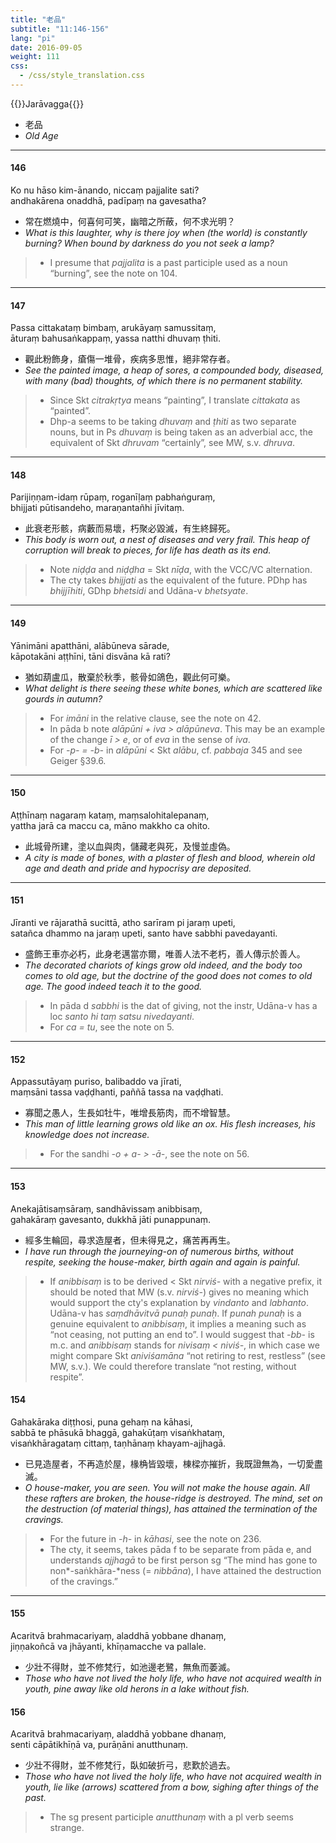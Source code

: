 ```yaml
---
title: "老品"
subtitle: "11:146-156"
lang: "pi"
date: 2016-09-05
weight: 111
css:
  - /css/style_translation.css
---
```


{{<subtitle>}}Jarāvagga{{</subtitle>}}

- 老品
- *Old Age*

---

#### 146

Ko nu hāso kim-ānando, niccaṃ pajjalite sati?  
andhakārena onaddhā, padīpaṃ na gavesatha?

- 常在燃燒中，何喜何可笑，幽暗之所蔽，何不求光明？
- *What is this laughter, why is there joy when (the world) is constantly burning? When bound by darkness do you not seek a lamp?*

> - I presume that *pajjalita* is a past participle used as a noun “burning”, see the note on 104.

---

#### 147

Passa cittakataṃ bimbaṃ, arukāyaṃ samussitaṃ,  
āturaṃ bahusaṅkappaṃ, yassa natthi dhuvaṃ ṭhiti.

- 觀此粉飾身，瘡傷一堆骨，疾病多思惟，絕非常存者。
- *See the painted image, a heap of sores, a compounded body, diseased, with many (bad) thoughts, of which there is no permanent stability.*

> - Since Skt *citrakṛtya* means “painting”, I translate *cittakata* as “painted”.
> - Dhp-a seems to be taking *dhuvaṃ* and *ṭhiti* as two separate nouns, but in Ps *dhuvaṃ* is being taken as an adverbial acc, the equivalent of Skt *dhruvam* “certainly”, see MW, s.v. *dhruva*.

---

#### 148

Parijiṇṇam-idaṃ rūpaṃ, roganīḷaṃ pabhaṅguraṃ,  
bhijjati pūtisandeho, maraṇantañhi jīvitaṃ.

- 此衰老形骸，病藪而易壞，朽聚必毀滅，有生終歸死。
- *This body is worn out, a nest of diseases and very frail. This heap of corruption will break to pieces, for life has death as its end.*

> - Note *niḍḍa* and *niḍḍha* = Skt *nīḍa*, with the VCC/VC alternation.
> - The cty takes *bhijjati* as the equivalent of the future. PDhp has *bhijjīhiti*, GDhp *bhetsidi* and Udāna-v *bhetsyate*.

---

#### 149

Yānimāni apatthāni, alābūneva sārade,  
kāpotakāni aṭṭhīni, tāni disvāna kā rati?

- 猶如葫盧瓜，散棄於秋季，骸骨如鴿色，觀此何可樂。
- *What delight is there seeing these white bones, which are scattered like gourds in autumn?*

> - For *imāni* in the relative clause, see the note on 42.
> - In pāda b note *alāpūni + iva &gt; alāpūneva*. This may be an example of the change *ī &gt; e*, or of *eva* in the sense of *iva*.
> - For *-p- = -b-* in *alāpūni* &lt; Skt *alābu*, cf. *pabbaja* 345 and see Geiger §39.6.

---

#### 150

Aṭṭhīnaṃ nagaraṃ kataṃ, maṃsalohitalepanaṃ,  
yattha jarā ca maccu ca, māno makkho ca ohito.

- 此城骨所建，塗以血與肉，儲藏老與死，及慢並虛偽。
- *A city is made of bones, with a plaster of flesh and blood, wherein old age and death and pride and hypocrisy are deposited.*

---

#### 151

Jīranti ve rājarathā sucittā, atho sarīram pi jaraṃ upeti,  
satañca dhammo na jaraṃ upeti, santo have sabbhi pavedayanti.

- 盛飾王車亦必朽，此身老邁當亦爾，唯善人法不老朽，善人傳示於善人。
- *The decorated chariots of kings grow old indeed, and the body too comes to old age, but the doctrine of the good does not comes to old age. The good indeed teach it to the good.*

> - In pāda d *sabbhi* is the dat of giving, not the instr, Udāna-v has a loc *santo hi taṃ satsu nivedayanti*.
> - For *ca = tu*, see the note on 5.

---

#### 152

Appassutāyaṃ puriso, balibaddo va jīrati,  
maṃsāni tassa vaḍḍhanti, paññā tassa na vaḍḍhati.

- 寡聞之愚人，生長如牡牛，唯增長筋肉，而不增智慧。
- *This man of little learning grows old like an ox. His flesh increases, his knowledge does not increase.*

> - For the sandhi *-o + a- &gt; -ā-*, see the note on 56.

---

#### 153

Anekajātisaṃsāraṃ, sandhāvissaṃ anibbisaṃ,  
gahakāraṃ gavesanto, dukkhā jāti punappunaṃ.

- 經多生輪回，尋求造屋者，但未得見之，痛苦再再生。
- *I have run through the journeying-on of numerous births, without respite, seeking the house-maker, birth again and again is painful.*

> - If *anibbisaṃ* is to be derived &lt; Skt *nirviś-* with a negative prefix, it should be noted that MW (s.v. *nirviś-*) gives no meaning which would support the cty's explanation by *vindanto* and *labhanto*. Udāna-v has *saṃdhāvitvā   punaḥ punaḥ*. If *punah punaḥ* is a genuine equivalent to *anibbisaṃ*, it implies a meaning such as “not ceasing, not putting an end to”. I would suggest that *-bb-* is m.c. and *anibbisaṃ* stands for *nivisaṃ &lt; niviś-*, in which case we might compare Skt *aniviśamāna* “not retiring to rest, restless” (see MW, s.v.). We could therefore translate “not resting, without respite”.

#### 154

Gahakāraka diṭṭhosi, puna gehaṃ na kāhasi,  
sabbā te phāsukā bhaggā, gahakūṭaṃ visaṅkhataṃ,  
visaṅkhāragataṃ cittaṃ, taṇhānaṃ khayam-ajjhagā.

- 已見造屋者，不再造於屋，椽桷皆毀壞，棟樑亦摧折，我既證無為，一切愛盡滅。
- *O house-maker, you are seen. You will not make the house again. All these rafters are broken, the house-ridge is destroyed. The mind, set on the destruction (of material things), has attained the termination of the cravings.*

> - For the future in *-h-* in *kāhasi*, see the note on 236.
> - The cty, it seems, takes pāda f to be separate from pāda e, and understands *ajjhagā* to be first person sg “The mind has gone to non*-saṅkhāra-*ness (= *nibbāna*), I have attained the destruction of the cravings.”

---

#### 155

Acaritvā brahmacariyaṃ, aladdhā yobbane dhanaṃ,  
jiṇṇakoñcā va jhāyanti, khīṇamacche va pallale.

- 少壯不得財，並不修梵行，如池邊老鷺，無魚而萎滅。
- *Those who have not lived the holy life, who have not acquired wealth in youth, pine away like old herons in a lake without fish.*

#### 156

Acaritvā brahmacariyaṃ, aladdhā yobbane dhanaṃ,  
senti cāpātikhīṇā va, purāṇāni anutthunaṃ.

- 少壯不得財，並不修梵行，臥如破折弓，悲歎於過去。
- *Those who have not lived the holy life, who have not acquired wealth in youth, lie like (arrows) scattered from a bow, sighing after things of the past.*

> - The sg present participle *anutthunaṃ* with a pl verb seems strange.